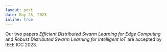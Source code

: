 ```yaml
---
layout: post
date: May 28, 2023
inline: true
---
```


Our two papers *Efficient Distributed Swarm Learning for Edge Computing* and *Robust Distributed Swarm Learning for Intelligent IoT* are accepted by IEEE ICC 2023.
